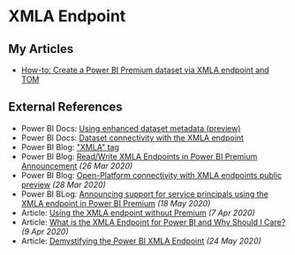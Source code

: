 # XMLA Endpoint

## My Articles

* [How-to: Create a Power BI Premium dataset via XMLA endpoint and TOM](create-powerbi-premium-dataset-via-tom.md)

## External References

* Power BI Docs: [Using enhanced dataset metadata \(preview\)](https://docs.microsoft.com/power-bi/desktop-enhanced-dataset-metadata)
* Power BI Docs: [Dataset connectivity with the XMLA endpoint](https://docs.microsoft.com/power-bi/service-premium-connect-tools#enable-xmla-read-write)
* Power BI Blog: ["XMLA" tag](https://powerbi.microsoft.com/blog/tag/xmla/)
* Power BI Blog: [Read/Write XMLA Endpoints in Power BI Premium Announcement](https://powerbi.microsoft.com/blog/announcing-read-write-xmla-endpoints-in-power-bi-premium-public-preview/) _\(26 Mar 2020\)_
* Power BI Blog: [Open-Platform connectivity with XMLA endpoints public preview](https://powerbi.microsoft.com/blog/power-bi-open-platform-connectivity-with-xmla-endpoints-public-preview/) _\(28 Mar 2020\)_
* Power BI BLog: [Announcing support for service principals using the XMLA endpoint in Power BI Premium](https://powerbi.microsoft.com/blog/announcing-support-for-service-principals-using-the-xmla-endpoint-in-power-bi-premium/) _\(18 May 2020\)_
* Article: [Using the XMLA endpoint without Premium](https://justb.dk/blog/2020/04/using-the-xmla-endpoint-without-premium/) _\(7 Apr 2020\)_
* Article: [What is the XMLA Endpoint for Power BI and Why Should I Care?](https://radacad.com/what-is-the-xmla-endpoint-for-power-bi-and-why-should-i-care) _\(9 Apr 2020\)_
* Article: [Demystifying the Power BI XMLA Endpoint](https://sqlserverbi.blog/2020/05/24/demystifying-the-power-bi-xmla-endpoint/) _\(24 May 2020\)_
